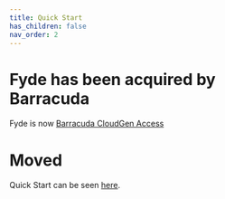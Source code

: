 ```yaml
---
title: Quick Start
has_children: false
nav_order: 2
---
```

# Fyde has been acquired by Barracuda

Fyde is now [Barracuda CloudGen Access](https://www.barracuda.com/products/cloudgen-access)

# Moved

Quick Start can be seen [here](https://campus.barracuda.com/product/cloudgenaccess/doc/93201507/quick-start/).

